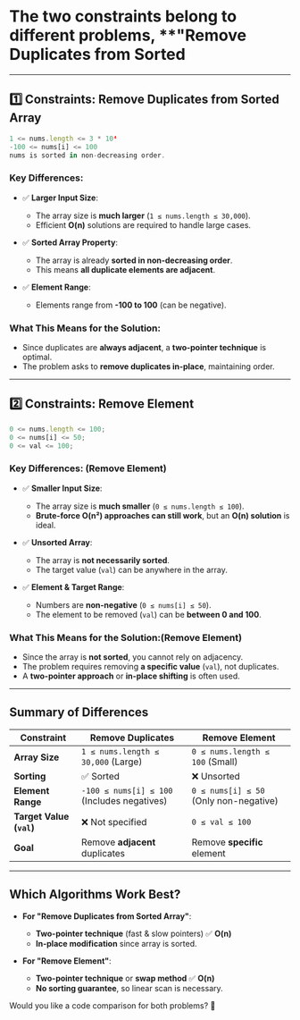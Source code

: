 # The two constraints belong to different problems, \*\*"Remove Duplicates from Sorted

<!--Array"** and **"Remove Element"\*\*, and they have distinct constraints and requirements. Let’s compare them:-->

---

## **1️⃣ Constraints: Remove Duplicates from Sorted Array**

```javascript
1 <= nums.length <= 3 * 10⁴
-100 <= nums[i] <= 100
nums is sorted in non-decreasing order.
```

### **Key Differences:**

- ✅ **Larger Input Size**:
  - The array size is **much larger** (`1 ≤ nums.length ≤ 30,000`).
  - Efficient **O(n)** solutions are required to handle large cases.
- ✅ **Sorted Array Property**:

  - The array is already **sorted in non-decreasing order**.
  - This means **all duplicate elements are adjacent**.

- ✅ **Element Range**:
  - Elements range from **-100 to 100** (can be negative).

### **What This Means for the Solution:**

- Since duplicates are **always adjacent**, a **two-pointer technique** is optimal.
- The problem asks to **remove duplicates in-place**, maintaining order.

---

## **2️⃣ Constraints: Remove Element**

```javascript
0 <= nums.length <= 100;
0 <= nums[i] <= 50;
0 <= val <= 100;
```

### **Key Differences: (Remove Element)**

- ✅ **Smaller Input Size**:

  - The array size is **much smaller** (`0 ≤ nums.length ≤ 100`).
  - **Brute-force O(n²) approaches can still work**, but an **O(n) solution** is ideal.

- ✅ **Unsorted Array**:

  - The array is **not necessarily sorted**.
  - The target value (`val`) can be anywhere in the array.

- ✅ **Element & Target Range**:
  - Numbers are **non-negative** (`0 ≤ nums[i] ≤ 50`).
  - The element to be removed (`val`) can be **between 0 and 100**.

### **What This Means for the Solution:(Remove Element)**

- Since the array is **not sorted**, you cannot rely on adjacency.
- The problem requires removing **a specific value** (`val`), not duplicates.
- A **two-pointer approach** or **in-place shifting** is often used.

---

## **Summary of Differences**

| Constraint               | **Remove Duplicates**                       | **Remove Element**                     |
| ------------------------ | ------------------------------------------- | -------------------------------------- |
| **Array Size**           | `1 ≤ nums.length ≤ 30,000` (Large)          | `0 ≤ nums.length ≤ 100` (Small)        |
| **Sorting**              | ✅ Sorted                                   | ❌ Unsorted                            |
| **Element Range**        | `-100 ≤ nums[i] ≤ 100` (Includes negatives) | `0 ≤ nums[i] ≤ 50` (Only non-negative) |
| **Target Value (`val`)** | ❌ Not specified                            | `0 ≤ val ≤ 100`                        |
| **Goal**                 | Remove **adjacent** duplicates              | Remove **specific** element            |

---

## **Which Algorithms Work Best?**

- **For "Remove Duplicates from Sorted Array"**:

  - **Two-pointer technique** (fast & slow pointers) ✅ **O(n)**
  - **In-place modification** since array is sorted.

- **For "Remove Element"**:
  - **Two-pointer technique** or **swap method** ✅ **O(n)**
  - **No sorting guarantee**, so linear scan is necessary.

Would you like a code comparison for both problems? 🚀
